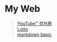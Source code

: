 # My Web

> [YouTube™ 캡쳐用](https://hc-bang.github.io/MyWeb/capture.html)  
> [Lotto](https://hc-bang.github.io/MyWeb/Lotto/lotto.htm)  
> [markdown basic](https://hc-bang.github.io/MyWeb/markdown%02dbasic.md) 
